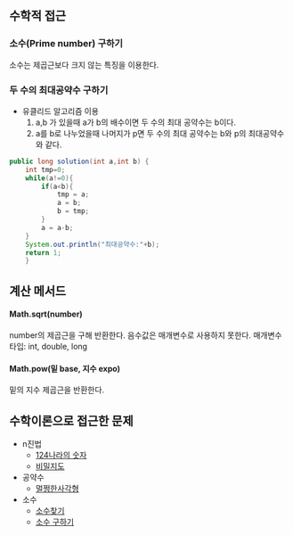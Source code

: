 ## 수학적 접근
### 소수(Prime number) 구하기
소수는 제곱근보다 크지 않는 특징을 이용한다. 


### 두 수의 최대공약수 구하기
- 유클리드 알고리즘 이용
    1. a,b 가 있을때 a가 b의 배수이면 두 수의 최대 공약수는 b이다.
    2. a를 b로 나누었을때 나머지가 p면 두 수의 최대 공약수는 b와 p의 최대공약수와 같다.
```java
public long solution(int a,int b) {
    int tmp=0;
    while(a!=0){
        if(a<b){
            tmp = a;
            a = b;
            b = tmp;
        }
        a = a-b;
    }
    System.out.println("최대공약수:"+b);
	return 1;
	}
```



## 계산 메서드
#### Math.sqrt(number)
number의 제곱근을 구해 반환한다. 음수값은 매개변수로 사용하지 못한다.
매개변수 타입: int, double, long <br> 
#### Math.pow(밑 base, 지수 expo)
밑의 지수 제곱근을 반환한다.



## 수학이론으로 접근한 문제
- n진법
    - [124나라의 숫자](https://programmers.co.kr/learn/courses/30/lessons/12899#)
    - [비밀지도](https://github.com/TheCopiens/algorithm-study/blob/master/source/ohhako/coding%20test/kakao/2017_%EB%B9%84%EB%B0%80%EC%A7%80%EB%8F%84.md)
- 공약수
    - [멀쩡한사각형](https://programmers.co.kr/learn/courses/30/lessons/62048)
- 소수
    - [소수찾기](https://github.com/TheCopiens/algorithm-study/blob/master/source/ohhako/200207_string4.md)
    - [소수 구하기](https://github.com/TheCopiens/algorithm-study/blob/master/source/ohhako/200227_BF.md)
